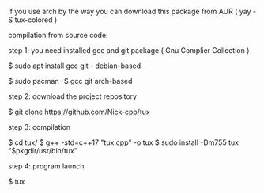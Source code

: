 if you use arch by the way you can download this package from AUR ( yay -S tux-colored )

compilation from source code:

step 1:
you need installed gcc and git package ( Gnu Complier Collection )

$ sudo apt install gcc git - debian-based

$ sudo pacman -S gcc git arch-based

step 2:
download the project repository

$ git clone https://github.com/Nick-cpp/tux

step 3:
compilation


$ cd tux/
$ g++ -std=c++17 "tux.cpp" -o tux
$ sudo install -Dm755 tux "$pkgdir/usr/bin/tux"

step 4:
program launch

$ tux
